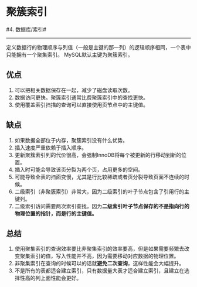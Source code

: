 # 聚簇索引
#4. 数据库/索引#
- - - -
定义数据行的物理顺序与列值（一般是主键的那一列）的逻辑顺序相同，一个表中只能拥有一个聚集索引。
MySQL默认主键为聚簇索引。

## 优点
1. 可以把相关数据保存在一起，减少了磁盘读取次数。
2. 数据访问更快。聚簇索引通常比费聚簇索引中的查找更快。
3. 使用覆盖索引扫描的查询可以直接使用页节点中的主键值。

## 缺点
1. 如果数据全部位于内存，聚簇索引没有什么优势。
2. 插入速度严重依赖于插入顺序。
3. 更新聚簇索引列的代价很高，会强制InnoDB将每个被更新的行移动到新的位置。
4. 插入时可能会导致该页分裂为两个页，占用更多的空间。
5. 可能导致全表的扫面变慢，尤其是行比较稀疏或者页分裂导致页面不连续的时候。
6. 二级索引（非聚簇索引）非常大，因为二级索引的叶子节点包含了引用行的主键列。
7. 二级索引访问需要两次索引查找，因为**二级索引叶子节点保存的不是指向行的物理位置的指针，而是行的主键值。**
## 总结
1. 使用聚集索引的查询效率要比非聚集索引的效率要高，但是如果需要频繁去改变聚集索引的值，写入性能并不高，因为需要移动对应数据的物理位置。
2. 非聚集索引在查询的时候可以的话就**避免二次查询**，这样性能会大幅提升。
3. 不是所有的表都适合建立索引，只有数据量大表才适合建立索引，且建立在选择性高的列上面性能会更好。
 
